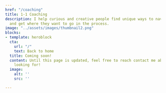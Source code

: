 ```yaml
---
href: "/coaching"
title: 1-1 Coaching
description: I help curious and creative people find unique ways to navigate life
  and get where they want to go in the process.
image: "../assets/images/thumbnail2.png"
blocks:
- template: heroblock
  cta:
    url: "/"
    text: Back to home
  title: Coming soon!
  content: Until this page is updated, feel free to reach contact me about what you're
    looking for!
  image:
    alt: ''
    src: ''

---
```

